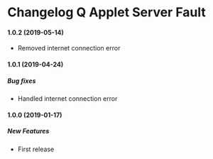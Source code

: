 # Changelog Q Applet Server Fault

#### 1.0.2 (2019-05-14)

*  Removed internet connection error

#### 1.0.1 (2019-04-24)

##### Bug fixes

*  Handled internet connection error

#### 1.0.0 (2019-01-17)

##### New Features

*  First release
